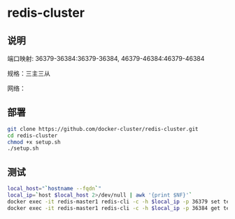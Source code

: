# redis-cluster

## 说明

端口映射: 36379-36384:36379-36384, 46379-46384:46379-46384

规格：三主三从

网络：

## 部署

``` bash
git clone https://github.com/docker-cluster/redis-cluster.git
cd redis-cluster
chmod +x setup.sh
./setup.sh
```

## 测试

``` bash
local_host="`hostname --fqdn`"
local_ip=`host $local_host 2>/dev/null | awk '{print $NF}'`
docker exec -it redis-master1 redis-cli -c -h $local_ip -p 36379 set test hello
docker exec -it redis-master1 redis-cli -c -h $local_ip -p 36384 get test
```



